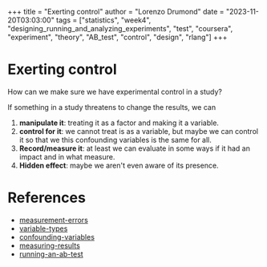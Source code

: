 +++
title = "Exerting control"
author = "Lorenzo Drumond"
date = "2023-11-20T03:03:00"
tags = ["statistics",  "week4",  "designing_running_and_analyzing_experiments",  "test",  "coursera",  "experiment",  "theory",  "AB_test",  "control",  "design",  "rlang"]
+++


# Exerting control
How can we make sure we have experimental control in a study?

If something in a study threatens to change the results, we can
1. __manipulate it__: treating it as a factor and making it a variable.
2. __control for it__: we cannot treat is as a variable, but maybe we can control it so that we this confounding variables is the same for all.
3. __Record/measure it__: at least we can evaluate in some ways if it had an impact and in what measure.
4. __Hidden effect__: maybe we aren't even aware of its presence.

# References
- [measurement-errors](/wiki/measurement-errors/)
- [variable-types](/wiki/variable-types/)
- [confounding-variables](/wiki/confounding-variables/)
- [measuring-results](/wiki/measuring-results/)
- [running-an-ab-test](/wiki/running-an-ab-test/)
